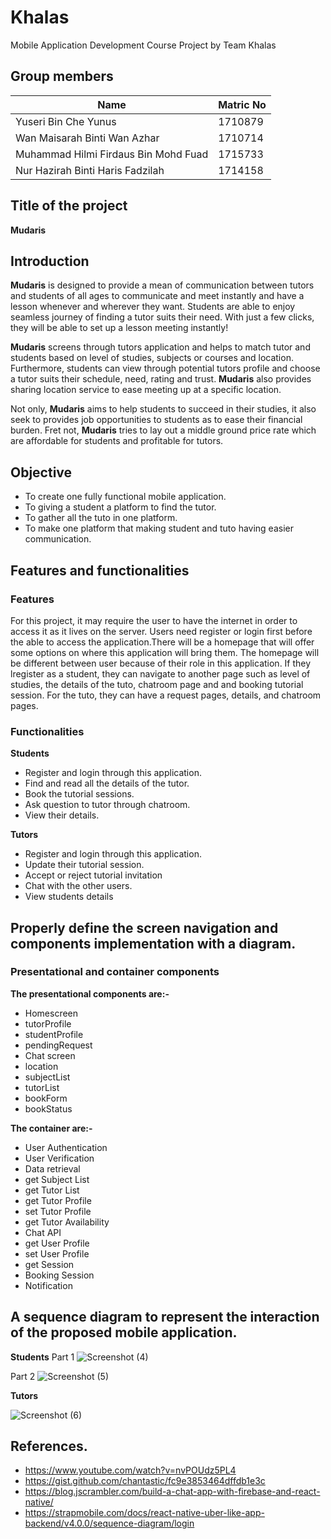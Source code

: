 # Khalas
Mobile Application Development Course Project by Team Khalas

## Group members
Name | Matric No
-----|----------
Yuseri Bin Che Yunus | 1710879
Wan Maisarah Binti Wan Azhar | 1710714
Muhammad Hilmi Firdaus Bin Mohd Fuad | 1715733
Nur Hazirah Binti Haris Fadzilah | 1714158

## Title of the project
**Mudaris**

## Introduction

**Mudaris** is designed to provide a mean of communication between tutors and students of all ages to communicate and meet instantly and have a lesson whenever and wherever they want. Students are able to enjoy seamless journey of finding a tutor suits their need. With just a few clicks, they will be able to set up a lesson meeting instantly!

**Mudaris** screens through tutors application and helps to match tutor and students based on level of studies, subjects or courses and location. Furthermore, students can view through potential tutors profile and choose a tutor suits their schedule, need, rating and trust. **Mudaris** also provides sharing location service to ease meeting up at a specific location. 

Not only, **Mudaris** aims to help students to succeed in their studies, it also seek to provides job opportunities to students as to ease their financial burden. Fret not, **Mudaris** tries to lay out a middle ground price rate which are affordable for students and profitable for tutors.

## Objective 
* To create one fully functional mobile application.
* To giving a student a platform to find the tutor.
* To gather all the tuto in one platform.
* To make one platform that making student and tuto having easier communication.

## Features and functionalities

 ### Features ###
 
For this project, it may require the user to have the internet in order to access it as it lives on the server. Users need register or login first before the able to access the application.There will be a homepage that will offer some options on where this application will bring them. The homepage will be different between user because of their role in this application. If they lregister as a student, they can navigate to another page such as level of studies, the details of the tuto, chatroom page and and booking tutorial session. For the tuto, they can have a request pages, details, and chatroom pages. 
 
 ### Functionalities ###
 
 **Students**
 * Register and login through this application.
 * Find and read all the details of the tutor.
 * Book the tutorial sessions.
 * Ask question to tutor through chatroom. 
 * View their details.
 
 **Tutors**
 * Register and login through this application.
 * Update their tutorial session.
 * Accept or reject tutorial invitation
 * Chat with the other users.
 * View students details
 

## Properly define the screen navigation and components implementation with a diagram. 


### Presentational and container components
**The presentational components are:-**
- Homescreen
- tutorProfile
- studentProfile
- pendingRequest
- Chat screen
- location
- subjectList
- tutorList
- bookForm
- bookStatus

**The container are:-**
- User Authentication 
- User Verification
- Data retrieval
- get Subject List
- get Tutor List
- get Tutor Profile
- set Tutor Profile
- get Tutor Availability 
- Chat API
- get User Profile
- set User Profile
- get Session
- Booking Session
- Notification

## A sequence diagram to represent the interaction of the proposed mobile application.

**Students**
Part 1 
![Screenshot (4)](https://user-images.githubusercontent.com/61976768/87898717-905fa280-ca81-11ea-832a-6a045ddce685.png)

Part 2
![Screenshot (5)](https://user-images.githubusercontent.com/61976768/87898842-e7fe0e00-ca81-11ea-95c4-b286a18d2082.png)


**Tutors**

![Screenshot (6)](https://user-images.githubusercontent.com/61976768/87898908-1e3b8d80-ca82-11ea-950b-ccd91fb02f1b.png)

## References.
- https://www.youtube.com/watch?v=nvPOUdz5PL4
- https://gist.github.com/chantastic/fc9e3853464dffdb1e3c
- https://blog.jscrambler.com/build-a-chat-app-with-firebase-and-react-native/
- https://strapmobile.com/docs/react-native-uber-like-app-backend/v4.0.0/sequence-diagram/login
